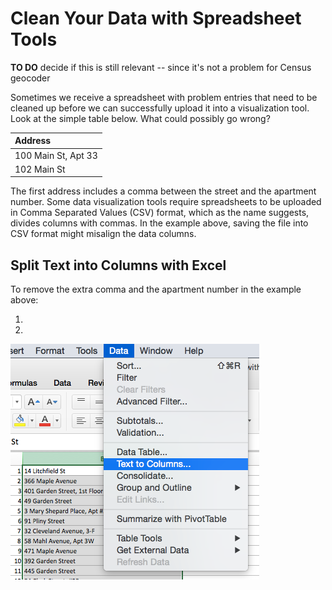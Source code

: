 # Clean Your Data with Spreadsheet Tools

**TO DO** decide if this is still relevant -- since it's not a problem for Census geocoder

Sometimes we receive a spreadsheet with problem entries that need to be cleaned up before we can successfully upload it into a visualization tool. Look at the simple table below. What could possibly go wrong?

| Address              |
| :------------------- |
| 100 Main St, Apt 33  |
| 102 Main St          |

The first address includes a comma between the street and the apartment number. Some data visualization tools require spreadsheets to be uploaded in Comma Separated Values (CSV) format, which as the name suggests, divides columns with commas. In the example above, saving the file into CSV format might misalign the data columns.

## Split Text into Columns with Excel

To remove the extra comma and the apartment number in the example above:

1.

2.

![](Excel-data-text-to-columns.png)
